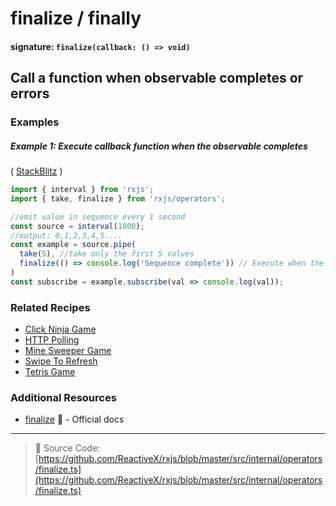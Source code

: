 # finalize / finally

#### signature: `finalize(callback: () => void)`

## Call a function when observable completes or errors

### Examples

##### Example 1: Execute callback function when the observable completes

( [StackBlitz](https://stackblitz.com/edit/typescript-ohddud) )

```js
import { interval } from 'rxjs';
import { take, finalize } from 'rxjs/operators';

//emit value in sequence every 1 second
const source = interval(1000);
//output: 0,1,2,3,4,5....
const example = source.pipe(
  take(5), //take only the first 5 values
  finalize(() => console.log('Sequence complete')) // Execute when the observable completes
)
const subscribe = example.subscribe(val => console.log(val));
```

### Related Recipes

- [Click Ninja Game](../../recipes/click-ninja-game.md)
- [HTTP Polling](../../recipes/http-polling.md)
- [Mine Sweeper Game](../../recipes/mine-sweeper-game.md)
- [Swipe To Refresh](/recipes/swipe-to-refresh.md)
- [Tetris Game](../../recipes/tetris-game.md)

### Additional Resources

* [finalize](http://reactivex.io/rxjs/class/es6/Observable.js~Observable.html#instance-method-finalize)
  :newspaper: - Official docs

---

> :file_folder: Source Code:
> [https://github.com/ReactiveX/rxjs/blob/master/src/internal/operators/finalize.ts](https://github.com/ReactiveX/rxjs/blob/master/src/internal/operators/finalize.ts)
